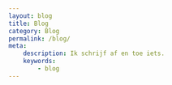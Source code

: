 ```yaml
---
layout: blog
title: Blog
category: Blog
permalink: /blog/
meta:
    description: Ik schrijf af en toe iets.
    keywords:
        - blog
---
```

